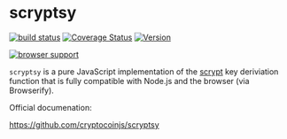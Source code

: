 scryptsy
========

[![build status](https://secure.travis-ci.org/cryptocoinjs/scryptsy.png)](http://travis-ci.org/cryptocoinjs/scryptsy)
[![Coverage Status](https://img.shields.io/coveralls/cryptocoinjs/scryptsy.svg)](https://coveralls.io/r/cryptocoinjs/scryptsy)
[![Version](http://img.shields.io/npm/v/scryptsy.svg)](https://www.npmjs.org/package/scryptsy)

[![browser support](https://ci.testling.com/cryptocoinjs/scryptsy.png)](https://ci.testling.com/cryptocoinjs/scryptsy)

`scryptsy` is a pure JavaScript implementation of the [scrypt][wiki] key deriviation function that is fully compatible with Node.js and the browser (via Browserify). 

Official documenation:

https://github.com/cryptocoinjs/scryptsy

[wiki]: http://en.wikipedia.org/wiki/Scrypt
